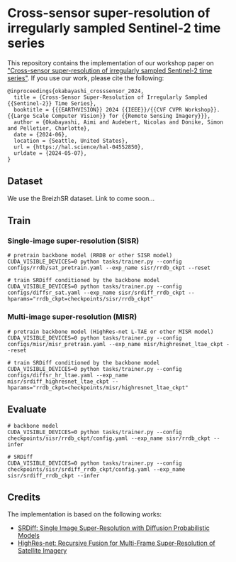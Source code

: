 # Cross-sensor super-resolution of irregularly sampled Sentinel-2 time series

This repository contains the implementation of our workshop paper on ["Cross-sensor super-resolution of irregularly sampled Sentinel-2 time series"](https://arxiv.org/abs/2404.16409). If you use our work, please cite the following:

```
@inproceedings{okabayashi_crosssensor_2024,
  title = {Cross-Sensor Super-Resolution of Irregularly Sampled {{Sentinel-2}} Time Series},
  booktitle = {{{EARTHVISION}} 2024 {{IEEE}}/{{CVF CVPR Workshop}}. {{Large Scale Computer Vision}} for {{Remote Sensing Imagery}}},
  author = {Okabayashi, Aimi and Audebert, Nicolas and Donike, Simon and Pelletier, Charlotte},
  date = {2024-06},
  location = {Seattle, United States},
  url = {https://hal.science/hal-04552850},
  urldate = {2024-05-07},
}
```

## Dataset

We use the BreizhSR dataset. Link to come soon...

## Train

### Single-image super-resolution (SISR)

```
# pretrain backbone model (RRDB or other SISR model)
CUDA_VISIBLE_DEVICES=0 python tasks/trainer.py --config configs/rrdb/sat_pretrain.yaml --exp_name sisr/rrdb_ckpt --reset

# train SRDiff conditioned by the backbone model
CUDA_VISIBLE_DEVICES=0 python tasks/trainer.py --config configs/diffsr_sat.yaml --exp_name sisr/srdiff_rrdb_ckpt --hparams="rrdb_ckpt=checkpoints/sisr/rrdb_ckpt"
```

### Multi-image super-resolution (MISR)

```
# pretrain backbone model (HighRes-net L-TAE or other MISR model)
CUDA_VISIBLE_DEVICES=0 python tasks/trainer.py --config configs/misr/misr_pretrain.yaml --exp_name misr/highresnet_ltae_ckpt --reset

# train SRDiff conditioned by the backbone model
CUDA_VISIBLE_DEVICES=0 python tasks/trainer.py --config configs/diffsr_hr_ltae.yaml --exp_name misr/srdiff_highresnet_ltae_ckpt --hparams="rrdb_ckpt=checkpoints/misr/highresnet_ltae_ckpt"
```

## Evaluate

```
# backbone model
CUDA_VISIBLE_DEVICES=0 python tasks/trainer.py --config checkpoints/sisr/rrdb_ckpt/config.yaml --exp_name sisr/rrdb_ckpt --infer

# SRDiff
CUDA_VISIBLE_DEVICES=0 python tasks/trainer.py --config checkpoints/sisr/srdiff_rrdb_ckpt/config.yaml --exp_name sisr/srdiff_rrdb_ckpt --infer
```

## Credits

The implementation is based on the following works:
* [SRDiff: Single Image Super-Resolution with Diffusion Probabilistic Models](https://arxiv.org/abs/2104.14951)
* [HighRes-net: Recursive Fusion for Multi-Frame Super-Resolution of Satellite Imagery](https://arxiv.org/abs/2002.06460)

